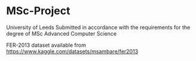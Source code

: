 # MSc-Project

University of Leeds
Submitted in accordance with the requirements for the degree of MSc Advanced Computer Science

FER-2013 dataset available from 
https://www.kaggle.com/datasets/msambare/fer2013
